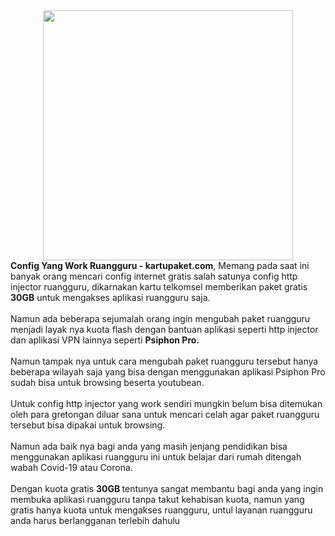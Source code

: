 <div class="separator" style="clear: both; text-align: center;">
  <a href="https://lh3.googleusercontent.com/-n_t3lPChaEw/Xo6b-4c03vI/AAAAAAAABew/8p2gx08zEs8q-XxmjhORxiHcB8iIqd_zQCLcBGAsYHQ/s1600/1586404339134455-0.png" imageanchor="1" style="margin-left: 1em; margin-right: 1em;">
    <img border="0"   src="https://lh3.googleusercontent.com/-n_t3lPChaEw/Xo6b-4c03vI/AAAAAAAABew/8p2gx08zEs8q-XxmjhORxiHcB8iIqd_zQCLcBGAsYHQ/s1600/1586404339134455-0.png" width="400">
  </a>
</div><div><b>Config Yang Work Ruangguru - kartupaket.com</b>, Memang pada saat ini banyak orang mencari config internet gratis salah satunya config http injector ruangguru, dikarnakan kartu telkomsel memberikan paket gratis <b>30GB</b> untuk mengakses aplikasi ruangguru saja.</div><div><br></div><div>Namun ada beberapa sejumalah orang ingin mengubah paket ruangguru menjadi layak nya kuota flash dengan bantuan aplikasi seperti http injector dan aplikasi VPN lainnya seperti <b>Psiphon Pro.</b></div><div><br></div><div>Namun tampak nya untuk cara mengubah paket ruangguru tersebut hanya beberapa wilayah saja yang bisa dengan menggunakan aplikasi Psiphon Pro sudah bisa untuk browsing beserta youtubean.</div><div><br></div><div>Untuk config http injector yang work sendiri mungkin belum bisa ditemukan oleh para gretongan diluar sana untuk mencari celah agar paket ruangguru tersebut bisa dipakai untuk browsing.</div><div><br></div><div>Namun ada baik nya bagi anda yang masih jenjang pendidikan bisa menggunakan aplikasi ruangguru ini untuk belajar dari rumah ditengah wabah Covid-19 atau Corona.</div><div><br></div><div>Dengan kuota gratis <b>30GB </b>tentunya sangat membantu bagi anda yang ingin membuka aplikasi ruangguru tanpa takut kehabisan kuota, namun yang gratis hanya kuota untuk mengakses ruangguru, untul layanan ruangguru anda harus berlangganan terlebih dahulu&nbsp;</div>

